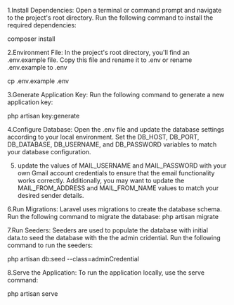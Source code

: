 1.Install Dependencies: Open a terminal or command prompt and navigate to the project's root directory. Run the following command to install the required dependencies:

composer install

2.Environment File: In the project's root directory, you'll find an .env.example file. Copy this file and rename it to .env or rename .env.example to .env

cp .env.example .env

3.Generate Application Key: Run the following command to generate a new application key:

php artisan key:generate

4.Configure Database: Open the .env file and update the database settings according to your local environment. Set the DB_HOST, DB_PORT, DB_DATABASE, DB_USERNAME, and DB_PASSWORD variables to match your database configuration.

5. update the values of MAIL_USERNAME and MAIL_PASSWORD with your own Gmail account credentials to ensure that the email functionality works correctly. Additionally, you may want to update the MAIL_FROM_ADDRESS and MAIL_FROM_NAME values to match your desired sender details.

6.Run Migrations: Laravel uses migrations to create the database schema. Run the following command to migrate the database:
php artisan migrate

7.Run Seeders: Seeders are used to populate the database with initial data.to seed the database with the the admin cridential. Run the following command to run the seeders:

php artisan db:seed --class=adminCredential

8.Serve the Application: To run the application locally, use the serve command:

php artisan serve

